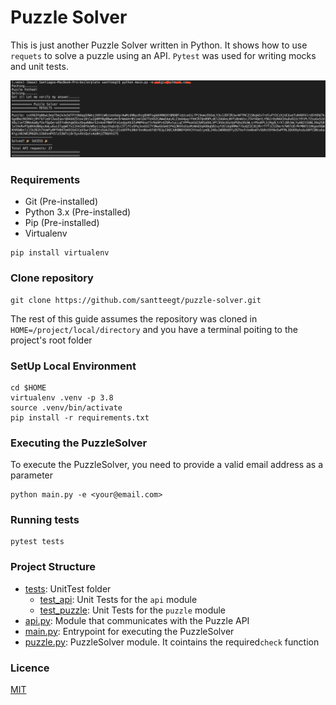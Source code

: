 # Puzzle Solver

This is just another Puzzle Solver written in Python. It shows how to use `requets` to solve a puzzle using an API. `Pytest` was used for writing mocks and unit tests.

![Output Console](sample_output.png "Output Console")

### Requirements

* Git (Pre-installed)
* Python 3.x (Pre-installed)
* Pip (Pre-installed)
* Virtualenv

```
pip install virtualenv
```

### Clone repository

```
git clone https://github.com/santteegt/puzzle-solver.git
```

The rest of this guide assumes the repository was cloned in `HOME=/project/local/directory` and you have a terminal poiting to the project's root folder 

### SetUp Local Environment

```
cd $HOME
virtualenv .venv -p 3.8
source .venv/bin/activate
pip install -r requirements.txt
```

### Executing the PuzzleSolver

To execute the PuzzleSolver, you need to provide a valid email address as a parameter

```
python main.py -e <your@email.com>
```

### Running tests

```
pytest tests
```

### Project Structure

- [tests](./tests/): UnitTest folder
  * [test_api](./tests/test_api.py): Unit Tests for the `api` module
  * [test_puzzle](./tests/test_puzzle.py): Unit Tests for the `puzzle` module
- [api.py](./api.py): Module that communicates with the Puzzle API
- [main.py](./main.py): Entrypoint for executing the PuzzleSolver
- [puzzle.py](./puzzle.py): PuzzleSolver module. It cointains the required`check` function


### Licence

[MIT](LICENSE.md)
